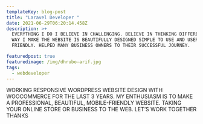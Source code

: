 ```yaml
---
templateKey: blog-post
title: "Laravel Developer "
date: 2021-06-29T06:20:14.458Z
description: >+
  EVERYTHING I DO I BELIEVE IN CHALLENGING. BELIEVE IN THINKING DIFFERENTLY. THE
  WAY I MAKE THE WEBSITE IS BEAUTIFULLY DESIGNED SIMPLE TO USE AND USER
  FRIENDLY. HELPED MANY BUSINESS OWNERS TO THEIR SUCCESSFUL JOURNEY.

featuredpost: true
featuredimage: /img/dhrubo-arif.jpg
tags:
  - webdeveloper
---
```

WORKING RESPONSIVE WORDPRESS WEBSITE DESIGN WITH WOOCOMMERCE FOR THE LAST 3 YEARS. MY ENTHUSIASM IS TO MAKE A PROFESSIONAL, BEAUTIFUL, MOBILE-FRIENDLY WEBSITE. TAKING YOUR ONLINE STORE OR BUSINESS TO THE WEB. LET’S WORK TOGETHER THANKS
